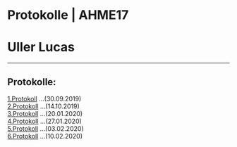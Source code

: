 # Protokolle | AHME17
# Uller Lucas
-----------------------------
## Protokolle:
[1.Protokoll](https://github.com/HTLMechatronics/m17-3ahme-la1-sx/blob/ulllum17/ulllum17/protokolle/protokoll-1_2019-09-30_ulllum17.md) ...(30.09.2019)        
[2.Protokoll](https://github.com/HTLMechatronics/m17-3ahme-la1-sx/blob/ulllum17/ulllum17/protokolle/protokoll-2_2019-10-14_ulllum17.md)   ...(14.10.2019)    
[3.Protokoll](https://github.com/HTLMechatronics/m17-3ahme-la1-sx/blob/ulllum17/ulllum17/protokolle/protokoll-3_2020-01-20_ulllum17.md)
...(20.01.2020)    
[4.Protokoll](https://github.com/HTLMechatronics/m17-3ahme-la1-sx/blob/ulllum17/ulllum17/protokolle/protokoll-4_2020_01_27_ulllum17.md)
...(27.01.2020)    
[5.Protokoll](https://github.com/HTLMechatronics/m17-3ahme-la1-sx/blob/ulllum17/ulllum17/protokolle/protokoll-5_2020-02-03_ulllum17.md)
...(03.02.2020)    
[6.Protokoll](https://github.com/HTLMechatronics/m17-3ahme-la1-sx/blob/ulllum17/ulllum17/protokolle/protokoll-6_2020-02-10_ulllum17.md)
...(10.02.2020)    
